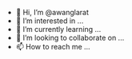 - 👋 Hi, I’m @awanglarat
- 👀 I’m interested in ...
- 🌱 I’m currently learning ...
- 💞️ I’m looking to collaborate on ...
- 📫 How to reach me ...

<!---
awanglarat/awanglarat is a ✨ special ✨ repository because its `README.md` (this file) appears on your GitHub profile.
You can click the Preview link to take a look at your changes.
--->
